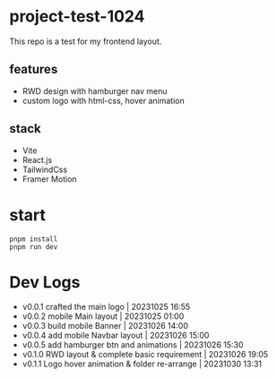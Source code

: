 # project-test-1024

This repo is a test for my frontend layout.

## features
- RWD design with hamburger nav menu
- custom logo with html-css, hover animation

## stack
- Vite
- React.js
- TailwindCss
- Framer Motion

# start
```
pnpm install
pnpm run dev
```

# Dev Logs
- v0.0.1 crafted the main logo | 20231025 16:55
- v0.0.2 mobile Main layout | 20231025 01:00
- v0.0.3 build mobile Banner | 20231026 14:00
- v0.0.4 add mobile Navbar layout | 20231026 15:00
- v0.0.5 add hamburger btn and animations | 20231026 15:30
- v0.1.0 RWD layout & complete basic requirement | 20231026 19:05
- v0.1.1 Logo hover animation & folder re-arrange | 20231030 13:31
